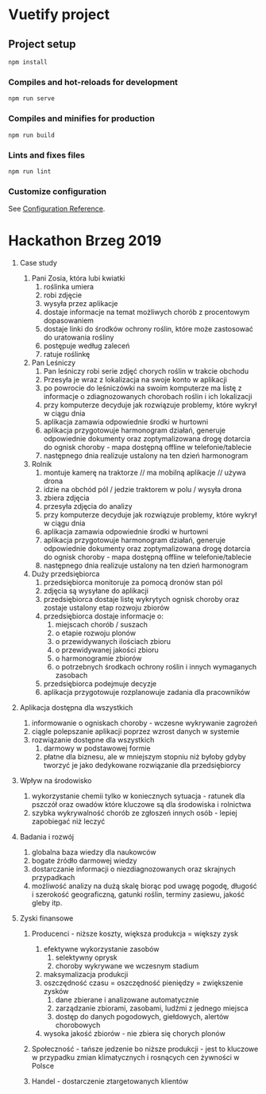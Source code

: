 # Vuetify project

## Project setup
```
npm install
```

### Compiles and hot-reloads for development
```
npm run serve
```

### Compiles and minifies for production
```
npm run build
```

### Lints and fixes files
```
npm run lint
```

### Customize configuration
See [Configuration Reference](https://cli.vuejs.org/config/).


# Hackathon Brzeg 2019

1. Case study
	1. Pani Zosia, która lubi kwiatki
		1. roślinka umiera
		2. robi zdjęcie
		3. wysyła przez aplikacje
		4. dostaje informacje na temat możliwych chorób z procentowym dopasowaniem
		5. dostaje linki do środków ochrony roślin, które może zastosować do uratowania rośliny
		6. postępuje według zaleceń
		7. ratuje roślinkę
	2. Pan Leśniczy
		1. Pan leśniczy robi serie zdjęć chorych roślin w trakcie obchodu
		2. Przesyła je wraz z lokalizacja na swoje konto w aplikacji
		3. po powrocie do leśniczówki na swoim komputerze ma listę z informacje o zdiagnozowanych chorobach roślin i ich lokalizacji
		4. przy komputerze decyduje jak rozwiązuje problemy, które wykrył w ciągu dnia
		5. aplikacja zamawia odpowiednie środki w hurtowni
		6. aplikacja przygotowuje harmonogram działań, generuje odpowiednie dokumenty oraz zoptymalizowana drogę dotarcia do ognisk choroby - mapa dostępną offline w telefonie/tablecie
		7. następnego dnia realizuje ustalony na ten dzień harmonogram
	3. Rolnik
		1. montuje kamerę na traktorze // ma mobilną aplikacje // używa drona
		2. idzie na obchód pól / jedzie traktorem w polu / wysyła drona
		3. zbiera zdjęcia 
		4. przesyła zdjęcia do analizy
		5. przy komputerze decyduje jak rozwiązuje problemy, które wykrył w ciągu dnia
		6. aplikacja zamawia odpowiednie środki w hurtowni
		7. aplikacja przygotowuje harmonogram działań, generuje odpowiednie dokumenty oraz zoptymalizowana drogę dotarcia do ognisk choroby - mapa dostępną offline w telefonie/tablecie
		8. następnego dnia realizuje ustalony na ten dzień harmonogram
	4. Duży przedsiębiorca
		1. przedsiębiorca monitoruje za pomocą dronów stan pól
		2. zdjęcia są wysyłane do aplikacji
		3. przedsiębiorca dostaje listę wykrytych ognisk choroby oraz zostaje ustalony etap rozwoju zbiorów
		4. przedsiębiorca dostaje informacje o:
			1. miejscach chorób / suszach 
			2. o etapie rozwoju plonów
			3. o przewidywanych ilościach zbioru
			4. o przewidywanej jakości zbioru
			5. o harmonogramie zbiorów
			6. o potrzebnych środkach ochrony roślin i innych wymaganych zasobach
		5. przedsiębiorca podejmuje decyzje
		6. aplikacja przygotowuje rozplanowuje zadania dla pracowników

2. Aplikacja dostępna dla wszystkich
	1. informowanie o ogniskach choroby - wczesne wykrywanie zagrożeń
	2. ciągle polepszanie aplikacji poprzez wzrost danych w systemie
	3. rozwiązanie dostępne dla wszystkich
		1. darmowy w podstawowej formie
		2. płatne dla biznesu, ale w mniejszym stopniu niż byłoby gdyby tworzyć je jako dedykowane rozwiązanie dla przedsiębiorcy

3. Wpływ na środowisko
	1. wykorzystanie chemii tylko w koniecznych sytuacja - ratunek dla pszczół oraz owadów które kluczowe są dla środowiska i rolnictwa
	2. szybka wykrywalność chorób ze zgłoszeń innych osób - lepiej zapobiegać niż leczyć 

4. Badania i rozwój
	1. globalna baza wiedzy dla naukowców
	2. bogate źródło darmowej wiedzy
	3. dostarczanie informacji o niezdiagnozowanych oraz skrajnych przypadkach
	4. możliwość analizy na dużą skalę biorąc pod uwagę pogodę, długość i szerokość geograficzną, gatunki roślin, terminy zasiewu, jakość gleby itp.

5. Zyski finansowe
	1. Producenci - niższe koszty, większa produkcja = większy zysk
		1. efektywne wykorzystanie zasobów
			1. selektywny oprysk
			2. choroby wykrywane we wczesnym stadium
		2. maksymalizacja produkcji
		3. oszczędność czasu = oszczędność pieniędzy = zwiększenie zysków
			1. dane zbierane i analizowane automatycznie
			2. zarządzanie zbiorami, zasobami, ludźmi z jednego miejsca
			3. dostęp do danych pogodowych, giełdowych, alertów chorobowych
		4. wysoka jakość zbiorów - nie zbiera się chorych plonów
		
	2. Społeczność - tańsze jedzenie bo niższe produkcji - jest to kluczowe w przypadku zmian klimatycznych i rosnących cen żywności w Polsce
	
	3. Handel - dostarczenie ztargetowanych klientów 
	
	
